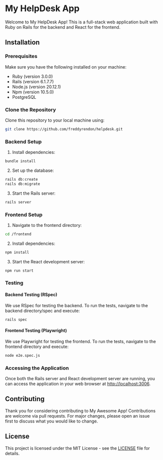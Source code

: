 # My HelpDesk App

Welcome to My HelpDesk App! This is a full-stack web application built with Ruby on Rails for the backend and React for the frontend.

## Installation

### Prerequisites

Make sure you have the following installed on your machine:

- Ruby (version 3.0.0)
- Rails (version 6.1.7.7)
- Node.js (version 20.12.1)
- Npm (version 10.5.0)
- PostgreSQL


### Clone the Repository

Clone this repository to your local machine using:

```bash
git clone https://github.com/freddyrendon/helpdesk.git
```

### Backend Setup

1. Install dependencies:

```bash
bundle install
```

2. Set up the database:

```bash
rails db:create
rails db:migrate
```

3. Start the Rails server:

```bash
rails server
```

### Frontend Setup

1. Navigate to the frontend directory:

```bash
cd /frontend
```

2. Install dependencies:

```bash
npm install
```

3. Start the React development server:

```bash
npm run start
```

### Testing

#### Backend Testing (RSpec)

We use RSpec for testing the backend. To run the tests, navigate to the backend directory/spec and execute:

```bash
rails spec
```

#### Frontend Testing (Playwright)

We use Playwright for testing the frontend. 
To run the tests, navigate to the frontend directory and execute:

```bash
node e2e.spec.js
```

### Accessing the Application

Once both the Rails server and React development server are running, you can access the application in your web browser at [http://localhost:3006](http://localhost:3006).

## Contributing

Thank you for considering contributing to My Awesome App! Contributions are welcome via pull requests. For major changes, please open an issue first to discuss what you would like to change.

## License

This project is licensed under the MIT License - see the [LICENSE](LICENSE) file for details.

